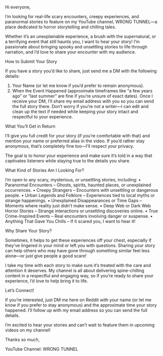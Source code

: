 Hi everyone,

I’m looking for real-life scary encounters, creepy experiences, and paranormal stories to feature on my YouTube channel, WRONG TUNNEL—a place dedicated to horror storytelling and chilling tales.

Whether it’s an unexplainable experience, a brush with the supernatural, or a terrifying event that still haunts you, I want to hear your story! I’m passionate about bringing spooky and unsettling stories to life through narration, and I’d love to share your encounter with my audience.

How to Submit Your Story

If you have a story you’d like to share, just send me a DM with the following details:
1.	Your Name (or let me know if you’d prefer to remain anonymous).
2.	When the Event Happened (approximate timeframes like “a few years ago” or “last summer” are fine if you’re unsure of exact dates).
Once I receive your DM, I’ll share my email address with you so you can send the full story there. Don’t worry if you’re not a writer—I can edit and clean up the text if needed while keeping your story intact and respectful to your experience.

What You’ll Get in Return

I’ll give you full credit for your story (if you’re comfortable with that) and mention your name or preferred alias in the video. If you’d rather stay anonymous, that’s completely fine too—I’ll respect your privacy.

The goal is to honor your experience and make sure it’s told in a way that captivates listeners while staying true to the details you share.

What Kind of Stories Am I Looking For?

I’m open to any scary, mysterious, or unsettling stories, including:
•	Paranormal Encounters – Ghosts, spirits, haunted places, or unexplained occurrences.
•	Creepy Strangers – Encounters with unsettling or dangerous people.
•	Urban Legends and Folklore – Experiences tied to local myths or strange happenings.
•	Unexplained Disappearances or Time Gaps – Moments where reality just didn’t make sense.
•	Deep Web or Dark Web Horror Stories – Strange interactions or unsettling discoveries online.
•	True Crime-Inspired Events – Real encounters involving danger or suspense.
•	Anything That Gave You Chills – If it scared you, I want to hear it!

Why Share Your Story?

Sometimes, it helps to get these experiences off your chest, especially if they’ve lingered in your mind or left you with questions. Sharing your story can help others who may have gone through something similar feel less alone—or just give people a good scare!

I take my time with each story to make sure it’s treated with the care and attention it deserves. My channel is all about delivering spine-chilling content in a respectful and engaging way, so if you’re ready to share your experience, I’d love to help bring it to life.

Let’s Connect!

If you’re interested, just DM me here on Reddit with your name (or let me know if you prefer to stay anonymous) and the approximate time your story happened. I’ll follow up with my email address so you can send the full details.

I’m excited to hear your stories and can’t wait to feature them in upcoming videos on my channel!

Thanks so much,

YouTube Channel: WRONG TUNNEL